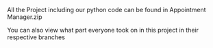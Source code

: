 All the Project including our python code can be found in Appointment Manager.zip

You can also view what part everyone took on in this project in their respective branches
